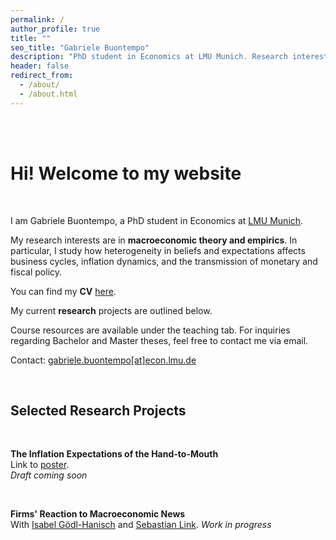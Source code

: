 ```yaml
---
permalink: /
author_profile: true
title: ""
seo_title: "Gabriele Buontempo"
description: "PhD student in Economics at LMU Munich. Research interests in macroeconomics with a focus on expectations, inflation dynamics, and monetary policy."
header: false
redirect_from: 
  - /about/
  - /about.html
---
```


<br><br>

# Hi! Welcome to my website  

<br>

I am Gabriele Buontempo, a PhD student in Economics at <a href="https://www.econ.lmu.de/en/" target="_blank" rel="noopener noreferrer">LMU Munich</a>.

My research interests are in **macroeconomic theory and empirics**. In particular, I study how heterogeneity in beliefs and expectations affects business cycles, inflation dynamics, and the transmission of monetary and fiscal policy. 

You can find my **CV** <a href="{{ site.baseurl }}/files/Gabriele_Buontempo_CV.pdf" target="_blank" rel="noopener noreferrer">here</a>.

My current **research** projects are outlined below.

Course resources are available under the teaching tab. For inquiries regarding Bachelor and Master theses, feel free to contact me via email.

Contact: <a href="mailto:gabriele.buontempo@econ.lmu.de">gabriele.buontempo[at]econ.lmu.de</a>

<br>

## Selected Research Projects

<br>

**The Inflation Expectations of the Hand-to-Mouth**<br>
Link to <a href="{{ site.baseurl }}/files/Poster_HtM.pdf" target="_blank" rel="noopener noreferrer">poster</a>.<br>
_Draft coming soon_

<br>

**Firms' Reaction to Macroeconomic News**<br>
With <a href="https://www.goedlhanisch.com/" target="_blank" rel="noopener noreferrer">Isabel Gödl-Hanisch</a> and <a href="https://sites.google.com/view/sebastianlink" target="_blank" rel="noopener noreferrer">Sebastian Link</a>.
_Work in progress_
